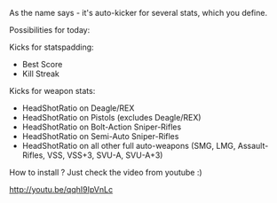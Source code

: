 As the name says - it's auto-kicker for several stats, which you define.

Possibilities for today:

Kicks for statspadding:
- Best Score
- Kill Streak

Kicks for weapon stats:
- HeadShotRatio on Deagle/REX
- HeadShotRatio on Pistols (excludes Deagle/REX)
- HeadShotRatio on Bolt-Action Sniper-Rifles
- HeadShotRatio on Semi-Auto Sniper-Rifles
- HeadShotRatio on all other full auto-weapons (SMG, LMG, Assault-Rifles, VSS, VSS+3, SVU-A, SVU-A+3)

How to install ?
Just check the video from youtube :)

http://youtu.be/qqhI9IpVnLc
